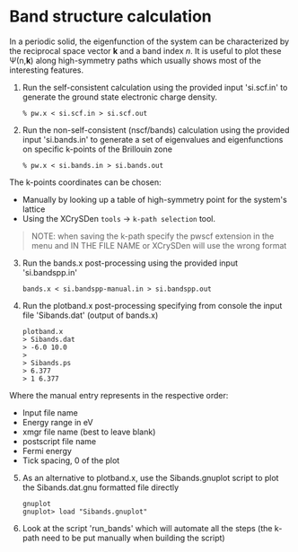# Band structure calculation
In a periodic solid, the eigenfunction of the system can be characterized by the reciprocal space vector **k** and a band index *n*.
It is useful to plot these Ψ(n,**k**) along high-symmetry paths which usually shows most of the interesting features.
  1. Run the self-consistent calculation using the provided input 'si.scf.in' to generate the ground state electronic charge density.
      ```
      % pw.x < si.scf.in > si.scf.out
      ```
  2. Run the non-self-consistent (nscf/bands) calculation using the provided input 'si.bands.in' to generate a set of eigenvalues and eigenfunctions on specific k-points of the Brillouin zone
      ```
      % pw.x < si.bands.in > si.bands.out
      ```
  The k-points coordinates can be chosen:
  - Manually by looking up a table of high-symmetry point for the system's lattice
  - Using the XCrySDen `tools` -> `k-path selection` tool.
> NOTE: when saving the k-path specify the pwscf extension in the menu and IN THE FILE NAME or XCrySDen will use the wrong format
  3. Run the bands.x post-processing using the provided input 'si.bandspp.in'
      ```
      bands.x < si.bandspp-manual.in > si.bandspp.out
      ```
  4. Run the plotband.x post-processing specifying from console the input file 'Sibands.dat' (output of bands.x)
      ```
      plotband.x
      > Sibands.dat
      > -6.0 10.0
      > 
      > Sibands.ps
      > 6.377
      > 1 6.377
      ```
  Where the manual entry represents in the respective order:
  - Input file name
  - Energy range in eV
  - xmgr file name (best to leave blank)
  - postscript file name
  - Fermi energy
  - Tick spacing, 0 of the plot
  5. As an alternative to plotband.x, use the Sibands.gnuplot script to plot the Sibands.dat.gnu formatted file directly
      ```
      gnuplot
      gnuplot> load "Sibands.gnuplot"
      ```
  6. Look at the script 'run_bands' which will automate all the steps (the k-path need to be put manually when building the script)
